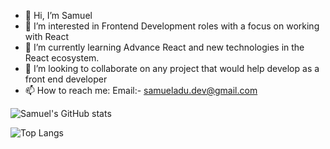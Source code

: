 - 👋 Hi, I’m Samuel
- 👀 I’m interested in Frontend Development roles with a focus on working with React
- 🌱 I’m currently learning Advance React and new technologies in the React ecosystem.
- 💞️ I’m looking to collaborate on any project that would help develop as a front end developer
- 📫 How to reach me: 
          Email:- samueladu.dev@gmail.com 
          

<!---
samuel-adu/samuel-adu is a ✨ special ✨ repository because its `README.md` (this file) appears on your GitHub profile.
You can click the Preview link to take a look at your changes.
--->

![Samuel's GitHub stats](https://github-readme-stats.vercel.app/api?username=samuel-adu&hide=contribs&show_icons=true)

![Top Langs](https://github-readme-stats.vercel.app/api/top-langs/?username=samuel-adu&layout=compact)
